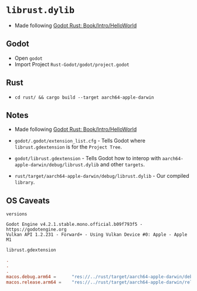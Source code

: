# `librust.dylib`

* Made following [Godot Rust: Book/Intro/HelloWorld](https://godot-rust.github.io/book/intro/hello-world.html)

## Godot

* Open `godot`
* Import Project `Rust-Godot/godot/project.godot`

## Rust

* `cd rust/ && cargo build --target aarch64-apple-darwin`

## Notes

* Made following [Godot Rust: Book/Intro/HelloWorld](https://godot-rust.github.io/book/intro/hello-world.html)
* `godot/.godot/extension_list.cfg` - Tells Godot where `librust.gdextension` is for the `Project Tree`.
* `godot/librust.gdextension` - Tells Godot how to interop with `aarch64-apple-darwin/debug/librust.dylib` and other `targets`.

* `rust/target/aarch64-apple-darwin/debug/librust.dylib` - Our compiled `library`.

## OS Caveats
`versions`
```shell
Godot Engine v4.2.1.stable.mono.official.b09f793f5 - https://godotengine.org
Vulkan API 1.2.231 - Forward+ - Using Vulkan Device #0: Apple - Apple M1
```

`librust.gdextension`
```TOML
.
.
.
macos.debug.arm64 =      "res://../rust/target/aarch64-apple-darwin/debug/librust.dylib" # Specific to me.
macos.release.arm64 =    "res://../rust/target/aarch64-apple-darwin/release/librust.dylib" # Specific to me.

```
